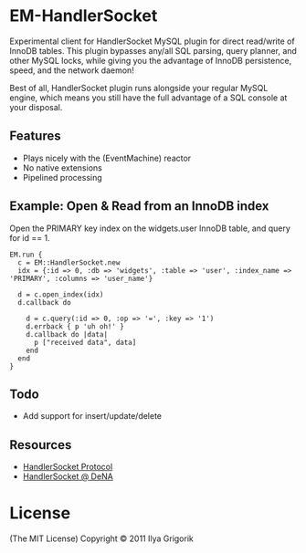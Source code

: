 # EM-HandlerSocket

Experimental client for HandlerSocket MySQL plugin for direct read/write of InnoDB tables. This plugin bypasses any/all SQL parsing, query planner, and other MySQL locks, while giving you the advantage of InnoDB persistence, speed, and the network daemon!

Best of all, HandlerSocket plugin runs alongside your regular MySQL engine, which means you still have the full advantage of a SQL console at your disposal.

## Features

- Plays nicely with the (EventMachine) reactor
- No native extensions
- Pipelined processing

## Example: Open & Read from an InnoDB index

Open the PRIMARY key index on the widgets.user InnoDB table, and query for id == 1.

    EM.run {
      c = EM::HandlerSocket.new
      idx = {:id => 0, :db => 'widgets', :table => 'user', :index_name => 'PRIMARY', :columns => 'user_name'}

      d = c.open_index(idx)
      d.callback do

        d = c.query(:id => 0, :op => '=', :key => '1')
        d.errback { p 'uh oh!' }
        d.callback do |data|
          p ["received data", data]
        end
      end
    }

## Todo

- Add support for insert/update/delete

## Resources

- [HandlerSocket Protocol](https://github.com/ahiguti/HandlerSocket-Plugin-for-MySQL/blob/master/docs-en/protocol.en.txt)
- [HandlerSocket @ DeNA](http://yoshinorimatsunobu.blogspot.com/2010/10/using-mysql-as-nosql-story-for.html)

# License

(The MIT License)
Copyright © 2011 Ilya Grigorik